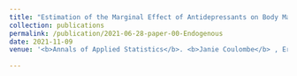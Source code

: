 ```yaml
---
title: "Estimation of the Marginal Effect of Antidepressants on Body Mass Index under Confounding and Endogenous Covariate-Driven Monitoring Times"
collection: publications
permalink: /publication/2021-06-28-paper-00-Endogenous
date: 2021-11-09
venue: '<b>Annals of Applied Statistics</b>. <b>Janie Coulombe</b> , Erica EM Moodie, Robert W Platt, and Christel Renoux'
 
---
```

